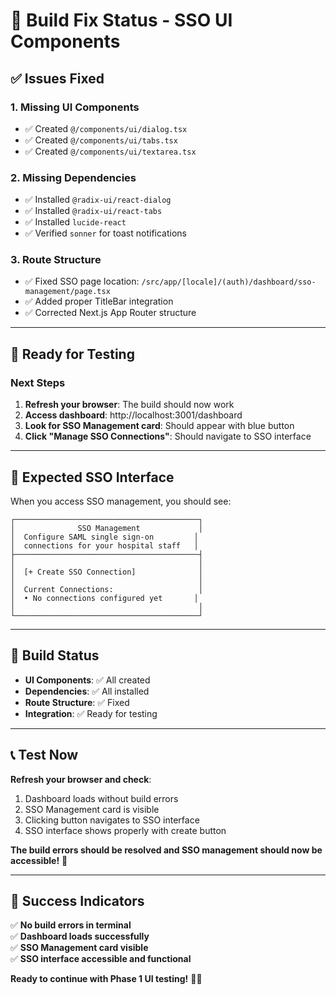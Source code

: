 # 🔧 Build Fix Status - SSO UI Components

## ✅ **Issues Fixed**

### **1. Missing UI Components**
- ✅ Created `@/components/ui/dialog.tsx`
- ✅ Created `@/components/ui/tabs.tsx` 
- ✅ Created `@/components/ui/textarea.tsx`

### **2. Missing Dependencies**
- ✅ Installed `@radix-ui/react-dialog`
- ✅ Installed `@radix-ui/react-tabs`
- ✅ Installed `lucide-react`
- ✅ Verified `sonner` for toast notifications

### **3. Route Structure**
- ✅ Fixed SSO page location: `/src/app/[locale]/(auth)/dashboard/sso-management/page.tsx`
- ✅ Added proper TitleBar integration
- ✅ Corrected Next.js App Router structure

---

## 🚀 **Ready for Testing**

### **Next Steps**
1. **Refresh your browser**: The build should now work
2. **Access dashboard**: http://localhost:3001/dashboard
3. **Look for SSO Management card**: Should appear with blue button
4. **Click "Manage SSO Connections"**: Should navigate to SSO interface

---

## 🎯 **Expected SSO Interface**

When you access SSO management, you should see:

```
┌─────────────────────────────────────────┐
│              SSO Management             │
│  Configure SAML single sign-on         │
│  connections for your hospital staff   │
├─────────────────────────────────────────┤
│                                         │
│  [+ Create SSO Connection]              │
│                                         │
│  Current Connections:                   │
│  • No connections configured yet       │
│                                         │
└─────────────────────────────────────────┘
```

---

## 🔧 **Build Status**

- **UI Components**: ✅ All created
- **Dependencies**: ✅ All installed  
- **Route Structure**: ✅ Fixed
- **Integration**: ✅ Ready for testing

---

## 📞 **Test Now**

**Refresh your browser and check**:
1. Dashboard loads without build errors
2. SSO Management card is visible
3. Clicking button navigates to SSO interface
4. SSO interface shows properly with create button

**The build errors should be resolved and SSO management should now be accessible!** 🚀

---

## 🎉 **Success Indicators**

✅ **No build errors in terminal**  
✅ **Dashboard loads successfully**  
✅ **SSO Management card visible**  
✅ **SSO interface accessible and functional**

**Ready to continue with Phase 1 UI testing!** 🏥✨